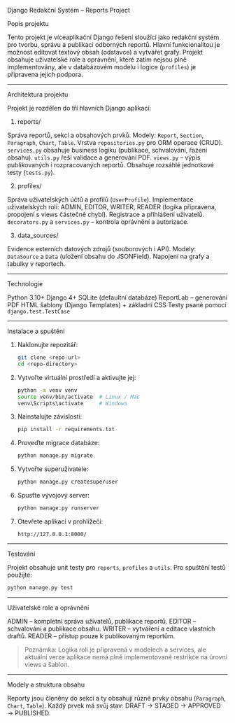 Django Redakční Systém – Reports Project

Popis projektu

Tento projekt je víceaplikační Django řešení sloužící jako redakční systém pro tvorbu, správu a publikaci odborných reportů.
Hlavní funkcionalitou je možnost editovat textový obsah (odstavce) a vytvářet grafy.
Projekt obsahuje uživatelské role a oprávnění, které zatím nejsou plně implementovány, ale v databázovém modelu i logice (`profiles`) je připravena jejich podpora.

---

Architektura projektu

Projekt je rozdělen do tří hlavních Django aplikací:

1. reports/

 Správa reportů, sekcí a obsahových prvků.
 Modely: `Report`, `Section`, `Paragraph`, `Chart`, `Table`.
 Vrstva `repositories.py` pro ORM operace (CRUD).
 `services.py` obsahuje business logiku (publikace, schvalování, řazení obsahu).
 `utils.py` řeší validace a generování PDF.
 `views.py` – výpis publikovaných i rozpracovaných reportů.
 Obsahuje rozsáhlé jednotkové testy (`tests.py`).

2. profiles/

 Správa uživatelských účtů a profilů (`UserProfile`).
 Implementace uživatelských rolí: ADMIN, EDITOR, WRITER, READER (logika připravena, propojení s views částečně chybí).
 Registrace a přihlášení uživatelů.
 `decorators.py` a `services.py` – kontrola oprávnění a autorizace.

3. data\_sources/

 Evidence externích datových zdrojů (souborových i API).
 Modely: `DataSource` a `Data` (uložení obsahu do JSONField).
 Napojení na grafy a tabulky v reportech.

---

Technologie

 Python 3.10+
 Django 4+
 SQLite (defaultní databáze)
 ReportLab – generování PDF
 HTML šablony (Django Templates) + základní CSS
 Testy psané pomocí `django.test.TestCase`

---

Instalace a spuštění

1. Naklonujte repozitář:

   ```bash
   git clone <repo-url>
   cd <repo-directory>
   ```

2. Vytvořte virtuální prostředí a aktivujte jej:

   ```bash
   python -m venv venv
   source venv/bin/activate  # Linux / Mac
   venv\Scripts\activate     # Windows
   ```

3. Nainstalujte závislosti:

   ```bash
   pip install -r requirements.txt
   ```

4. Proveďte migrace databáze:

   ```bash
   python manage.py migrate
   ```

5. Vytvořte superuživatele:

   ```bash
   python manage.py createsuperuser
   ```

6. Spusťte vývojový server:

   ```bash
   python manage.py runserver
   ```

7. Otevřete aplikaci v prohlížeči:

   ```
   http://127.0.0.1:8000/
   ```

---

Testování

Projekt obsahuje unit testy pro `reports`, `profiles` a `utils`.
Pro spuštění testů použijte:

```bash
python manage.py test
```

---

Uživatelské role a oprávnění

 ADMIN – kompletní správa uživatelů, publikace reportů.
 EDITOR – schvalování a publikace obsahu.
 WRITER – vytváření a editace vlastních draftů.
 READER – přístup pouze k publikovaným reportům.

> Poznámka: Logika rolí je připravená v modelech a services, ale aktuální verze aplikace nemá plně implementované restrikce na úrovni views a šablon.

---

Modely a struktura obsahu

Reporty jsou členěny do sekcí a ty obsahují různé prvky obsahu (`Paragraph`, `Chart`, `Table`).
Každý prvek má svůj stav: DRAFT → STAGED → APPROVED → PUBLISHED.

